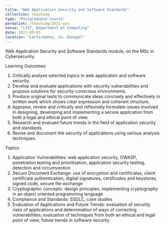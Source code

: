 ```yaml
---
title: "Web Application Security and Software Standards"
collection: teaching
type: "Postgraduate course"
permalink: /teaching/2021-was
venue: "LYIT, Department of Computing"
date: 2021-09-01
location: "Letterkenny, Co. Donegal"
---
```


Web Application Security and Software Standards module, on the MSc in Cybersecurity.

Learning Outcomes:
1. Critically analyse selected topics in web application and software security.
2. Develop and evaluate applications with security vulnerabilities and propose solutions for security-conscious environments.
3. Produce original texts to communicate ideas concisely and effectively in written work which shows clear expression and coherent structure.
4. Appraise, review and critically and reflexively formulate issues involved in designing, developing and implementing a secure application from both a legal and ethical point of view.
5. Research and evaluate future trends in the field of application security and standards.
6. Revise and document the security of applications using various analysis techniques.

Topics:
1. Application Vulnerabilities: web application security, OWASP, penetration testing and prioritisation, application security testing, detection and circumvention
2. Secure Document Exchange: use of encryption and certificates, client certificate authentication, digital signatures, certificates and keystores, signed code, secure file exchange
3. Cryptographic concepts: design principles, implementing cryptography in an object oriented programming language
4. Compliance and Standards: SSDLC, case studies
5. Evaluation of Applications and Future Trends: evaluation of security risks of applications and determination of ways of correcting vulnerabilities; evaluation of techniques from both an ethical and legal point of view; future trends in software security
